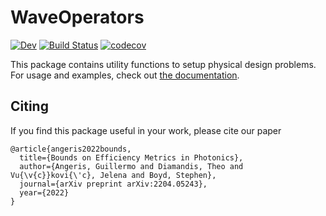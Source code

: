 # WaveOperators

[![Dev](https://img.shields.io/badge/docs-dev-blue.svg)](https://cvxgrp.github.io/WaveOperators.jl/dev/)
[![Build Status](https://github.com/cvxgrp/WaveOperators.jl/workflows/CI/badge.svg)](https://github.com/cvxgrp/WaveOperators.jl/actions)
[![codecov](https://codecov.io/gh/cvxgrp/WaveOperators.jl/branch/main/graph/badge.svg?token=WT1DPFDJP5)](https://codecov.io/gh/cvxgrp/WaveOperators.jl)


This package contains utility functions to setup physical design problems. For
usage and examples, check out
[the documentation](https://cvxgrp.github.io/WaveOperators.jl/dev/).

## Citing
If you find this package useful in your work, please cite our paper
```
@article{angeris2022bounds,
  title={Bounds on Efficiency Metrics in Photonics},
  author={Angeris, Guillermo and Diamandis, Theo and Vu{\v{c}}kovi{\'c}, Jelena and Boyd, Stephen},
  journal={arXiv preprint arXiv:2204.05243},
  year={2022}
}
```
